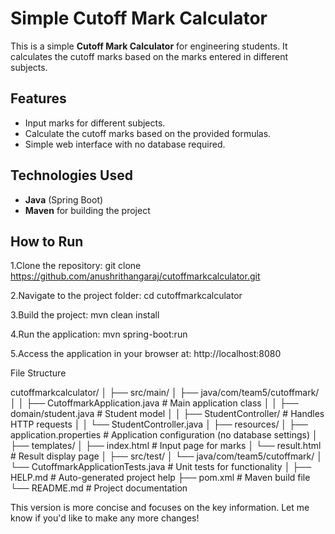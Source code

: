 # Simple Cutoff Mark Calculator

This is a simple **Cutoff Mark Calculator** for engineering students. It calculates the cutoff marks based on the marks entered in different subjects.

## Features
- Input marks for different subjects.
- Calculate the cutoff marks based on the provided formulas.
- Simple web interface with no database required.

## Technologies Used
- **Java** (Spring Boot)
- **Maven** for building the project

## How to Run

1.Clone the repository:
   git clone https://github.com/anushrithangaraj/cutoffmarkcalculator.git

2.Navigate to the project folder:
cd cutoffmarkcalculator

3.Build the project:
mvn clean install

4.Run the application:
mvn spring-boot:run

5.Access the application in your browser at: http://localhost:8080

File Structure

cutoffmarkcalculator/
│
├── src/main/
│   ├── java/com/team5/cutoffmark/
│   │   ├── CutoffmarkApplication.java       # Main application class
│   │   ├── domain/student.java              # Student model
│   │   ├── StudentController/               # Handles HTTP requests
│   │       └── StudentController.java
│   ├── resources/
│       ├── application.properties           # Application configuration (no database settings)
│       ├── templates/
│           ├── index.html                   # Input page for marks
│           └── result.html                  # Result display page
│
├── src/test/
│   └── java/com/team5/cutoffmark/
│       └── CutoffmarkApplicationTests.java  # Unit tests for functionality
│
├── HELP.md                                  # Auto-generated project help
├── pom.xml                                  # Maven build file
└── README.md                                # Project documentation


This version is more concise and focuses on the key information. Let me know if you'd like to make any more changes!
